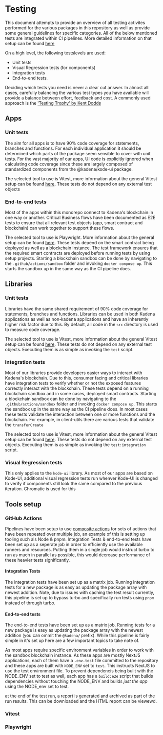 # Testing

This document attempts to provide an overview of all testing activites performed for the various packages in this repository as well as provide some general guidelines for specific categories. All of the below mentioned tests are integrated within CI pipelines. More detailed information on that setup can be found [here][1]

On a high level, the following testslevels are used:
- Unit tests
- Visual Regression tests (for components)
- Integration tests
- End-to-end tests.

Deciding which tests you need is never a clear cut answer. In almost all cases, carefully balancing the various test types you have available will provide a balance between effort, feedback and cost.  A commonly used approach is the ['Testing Trophy' by Kent Dodds][2]

## Apps

### Unit tests
The aim for all apps is to have 90% code coverage for statements, branches and functions. For each individual application it should be determined which parts of the package seem sensible to cover with unit tests. For the vast majority of our apps, UI code is explicitly ignored when calculating code coverage since these are largely composed of standardized components from the @kadena/kode-ui package.

The selected tool to use is Vitest, more information about the general Vitest setup can be found [here][3]. These tests do not depend on any external test objects

### End-to-end tests
Most of the apps within this monorepo connect to Kadena's blockchain in one way or another. Critical Business flows have been documented as E2E tests to ensure that all relevant test objects (app, smart contract and blockchain) can work together to support these flows.

The selected tool to use is Playwright. More information about the general setup can be found [here][4]. These tests depend on the smart contract being deployed as well as a blockchain instance. The test framework ensures that the required smart contracts are deployed before running tests by using setup projects. Starting a blockchain sandbox can be done by navigating to the `.github/actions/sandbox` folder and invoking `docker compose up`. This starts the sandbox up in the same way as the CI pipeline does. 

## Libraries
### Unit tests
Libraries have the same shared requirement of 90% code coverage for statements, branches and functions. Libraries can be used in both Kadena applications as well as non-kadena applications and have an inherently higher risk factor due to this. By default, all code in the `src` directory is used to measure code coverage. 

The selected tool to use is Vitest, more information about the general Vitest setup can be found [here][3]. These tests do not depend on any external test objects. Executing them is as simple as invoking the `test` script. 

### Integration tests
Most of our libraries provide developers easier ways to interact with Kadena's blockchain. Due to this, consumer facing and critical libraries have integration tests to verify whether or not the exposed features correctly interact with the blockchain. These tests depend on a running blockchain sandbox and in some cases, deployed smart contracts. Starting a blockchain sandbox can be done by navigating to the `.github/actions/sandbox` folder and invoking `docker compose up`. This starts the sandbox up in the same way as the CI pipeline does. In most cases these tests validate the interaction between one or more functions and the blockchain. For example, in client-utils there are various tests that validate the `transferCreate`

The selected tool to use is Vitest, more information about the general Vitest setup can be found [here][3]. These tests do not depend on any external test objects. Executing them is as simple as invoking the `test:integration` script.

### Visual Regression tests
This only applies to the `kode-ui` library. As most of our apps are based on Kode-UI, additional visual regression tests run whenver Kode-UI is changed to verify if components still look the same compared to the previous iteration. Chromatic is used for this

## Tools setup
### GitHub Actions
Pipelines have been setup to use [composite actions][5] for sets of actions that have been repeated over multiple job, an example of this is setting up tooling such als Node & pnpm. Integration Tests & end-to-end tests have been set up as a seperate job in order to efficiently use the available runners and resources. Putting them in a single job would instruct turbo to run as much in parallel as possible, this would decrease performance of these heavier tests significantly. 

#### Integration Tests
The integration tests have been set up as a matrix job. Running integration tests for a new package is as easy as updating the package array with newest addition. Note, due to issues with caching the test result currently, this pipeline is set up to bypass turbo and specifically run tests using `pnpm` instead of through turbo.

#### End-to-end tests
The end-to-end tests have been set up as a matrix job. Running tests for a new package is easy as updating the package array with the newest addition (you can ommit the `@kadena/` prefix). While this pipeline is fairly simple in it's set up here are a few important topics to take note of.

As most apps require specific environment variables in order to work with the sandbox blockchain instance. As these apps are mostly NextJS applications, each of them have a `.env.test` file committed to the repository and these apps are built with `NODE_ENV` set to `test`. This instructs NextJS to use the test environment file.  To prevent dependencis being built with the NODE_ENV set to test as well, each app has a `build:e2e` script that builds dependencies without touching the NODE_ENV and builds _just the app_ using the NODE_env set to test.

at the end of the test run, a report is generated and archived as part of the run results. This can be downloaded and the HTML report can be viewewd.

### Vitest

### Playwright

[1]: #github-actions
[2]: https://kentcdodds.com/blog/the-testing-trophy-and-testing-classifications
[3]: #vitest
[4]: #playwright
[5]: ../.github/actions/